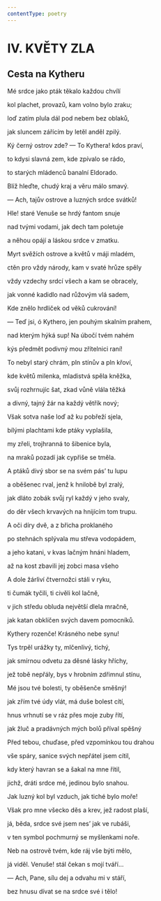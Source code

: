 ```yaml
---
contentType: poetry
---
```


# IV. KVĚTY ZLA

## Cesta na Kytheru

Mé srdce jako pták těkalo každou chvílí

kol plachet, provazů, kam volno bylo zraku;

loď zatím plula dál pod nebem bez oblaků,

jak sluncem zářícím by letěl anděl zpilý.

Ký černý ostrov zde? — To Kythera! kdos praví,

to kdysi slavná zem, kde zpívalo se rádo,

to starých mládenců banalní Eldorado.

Blíž hleďte, chudý kraj a věru málo smavý.

— Ach, tajův ostrove a luzných srdce svátků!

Hle! staré Venuše se hrdý fantom snuje

nad tvými vodami, jak dech tam poletuje

a něhou opájí a láskou srdce v zmatku.

Myrt svěžích ostrove a květů v máji mladém,

ctěn pro vždy národy, kam v svaté hrůze spěly

vždy vzdechy srdcí všech a kam se obracely,

jak vonné kadidlo nad růžovým vlá sadem,

Kde znělo hrdliček od věků cukrování!

— Teď jsi, ó Kythero, jen pouhým skalním prahem,

nad kterým hýká sup! Na úbočí tvém nahém

kýs předmět podivný mou zřítelnici raní!

To nebyl starý chrám, pln stínův a pln křoví,

kde květů milenka, mladistvá spěla kněžka,

svůj rozhrnujíc šat, zkad vůně vlála těžká

a divný, tajný žár na každý větřík nový;

Však sotva naše loď až ku pobřeží sjela,

bílými plachtami kde ptáky vyplašila,

my zřeli, trojhranná to šibenice byla,

na mraků pozadí jak cypřiše se tměla.

A ptáků divý sbor se na svém pás’ tu lupu

a oběšenec rval, jenž k hnilobě byl zralý,

jak dláto zobák svůj ryl každý v jeho svaly,

do děr všech krvavých na hnijícím tom trupu.

A oči díry dvě, a z břicha proklaného

po stehnách splývala mu střeva vodopádem,

a jeho katani, v kvas lačným hnáni hladem,

až na kost zbavili jej zobci masa všeho

A dole žárliví čtvernožci stáli v ryku,

ti čumák tyčili, ti civěli kol lačně,

v jich středu obluda největší dlela mračně,

jak katan obklíčen svých davem pomocníků.

Kythery rozenče! Krásného nebe synu!

Tys trpěl urážky ty, mlčenlivý, tichý,

jak smírnou odvetu za děsné lásky hříchy,

jež tobě nepřály, bys v hrobním zdřimnul stínu,

Mé jsou tvé bolesti, ty oběšenče směšný!

jak zřím tvé údy vlát, má duše bolest cítí,

hnus vrhnutí se v ráz přes moje zuby řítí,

jak žluč a pradávných mých bolů příval spěšný

Před tebou, chuďase, před vzpomínkou tou drahou

vše spáry, sanice svých nepřátel jsem cítil,

kdy který havran se a šakal na mne řítil,

jichž, dráti srdce mé, jedinou bylo snahou.

Jak luzný kol byl vzduch, jak tiché bylo moře!

Však pro mne všecko děs a krev, jež radost plaší,

já, běda, srdce své jsem nes’ jak ve rubáši,

v ten symbol pochmurný se myšlenkami noře.

Neb na ostrově tvém, kde ráj vše býti mělo,

já viděl. Venuše! stál čekan s mojí tváří…

— Ach, Pane, sílu dej a odvahu mi v stáří,

bez hnusu dívat se na srdce své i tělo!
